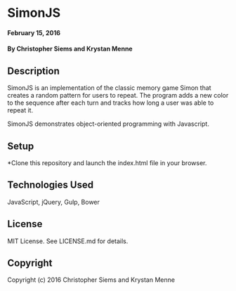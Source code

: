 # SimonJS

#### February 15, 2016

#### By Christopher Siems and Krystan Menne

## Description

SimonJS is an implementation of the classic memory game Simon that creates a random pattern for users to repeat. The program adds a new color
to the sequence after each turn and tracks how long a user was able to repeat it.

SimonJS demonstrates object-oriented programming with Javascript.

## Setup
*Clone this repository and launch the index.html file in your browser.

## Technologies Used

JavaScript, jQuery, Gulp, Bower

## License

MIT License. See LICENSE.md for details.

## Copyright

Copyright (c) 2016 Christopher Siems and Krystan Menne
